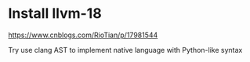 # Install llvm-18  
https://www.cnblogs.com/RioTian/p/17981544  

Try use clang AST to implement native language with Python-like syntax
